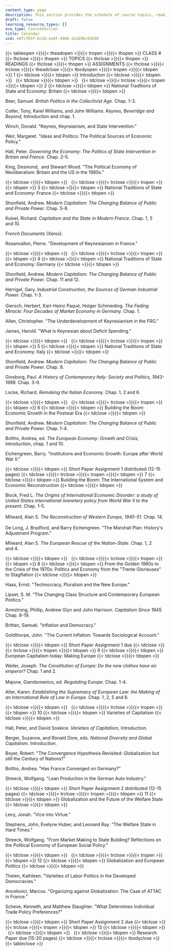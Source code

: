 ```yaml
---
content_type: page
description: This section provides the schedule of course topics, readings, and assignments.
draft: false
learning_resource_types: []
ocw_type: CourseSection
title: Calendar
uid: e0fcfb5f-bc3d-ee8f-4966-2a169bc92b50
---
```

{{< tableopen >}}{{< theadopen >}}{{< tropen >}}{{< thopen >}}
CLASS #
{{< thclose >}}{{< thopen >}}
TOPICS
{{< thclose >}}{{< thopen >}}
READINGS
{{< thclose >}}{{< thopen >}}
ASSIGNMENTS
{{< thclose >}}{{< trclose >}}{{< theadclose >}}{{< tbodyopen >}}{{< tropen >}}{{< tdopen >}}
1
{{< tdclose >}}{{< tdopen >}}
Introduction
{{< tdclose >}}{{< tdopen >}}
 
{{< tdclose >}}{{< tdopen >}}
 
{{< tdclose >}}{{< trclose >}}{{< tropen >}}{{< tdopen >}}
2
{{< tdclose >}}{{< tdopen >}}
National Traditions of State and Economy: Britain
{{< tdclose >}}{{< tdopen >}}

Beer, Samuel. _British Politics in the Collectivist Age._ Chap. 1-3.

Cutler, Tony, Karel Williams, and John Williams. _Keynes, Beveridge and Beyond,_ Introduction and chap. 1.

Winch, Donald. "Keynes, Keynsianism, and State Intervention." 

Weir, Margaret. "Ideas and Politics: The Political Sources of Economic Policy."

Hall, Peter. _Governing the Economy: The Politics of State Intervention in Britain and France._ Chap. 2-5.

King, Desmond,  and Stewart Wood. "The Political Economy of Neoliberalism: Britain and the US in the 1980s."

{{< tdclose >}}{{< tdopen >}}
 
{{< tdclose >}}{{< trclose >}}{{< tropen >}}{{< tdopen >}}
3
{{< tdclose >}}{{< tdopen >}}
National Traditions of State and Economy: France
{{< tdclose >}}{{< tdopen >}}

Shonfield, Andrew. _Modern Capitalism: The Changing Balance of Public and Private Power._ Chap. 5-8.

Kuisel, Richard. _Capitalism and the State in Modern France._ Chap. 1, 5 and 10.

_French Documents_ (Xerox).

Rosanvallon, Pierre. "Development of Keynesianism in France."

{{< tdclose >}}{{< tdopen >}}
 
{{< tdclose >}}{{< trclose >}}{{< tropen >}}{{< tdopen >}}
4
{{< tdclose >}}{{< tdopen >}}
National Traditions of State and Economy: Germany
{{< tdclose >}}{{< tdopen >}}

Shonfield, Andrew. _Modern Capitalism: The Changing Balance of Public and Private Power._ Chap. 11 and 12.

Herrigel, Gary. _Industrial Construction, the Sources of German Industrial Power._ Chap. 1-3.   
    
Giersch, Herbert, Karl-Heinz Paqué, Holger Schmieding. _The Fading Miracle: Four Decades of Market Economy in Germany._ Chap. 1.

Allen, Christopher. "The Underdevelopment of Keynesianism in the FRG."

James, Harold. "What is Keynesian about Deficit Spending."

{{< tdclose >}}{{< tdopen >}}
 
{{< tdclose >}}{{< trclose >}}{{< tropen >}}{{< tdopen >}}
5
{{< tdclose >}}{{< tdopen >}}
National Traditions of State and Economy: Italy
{{< tdclose >}}{{< tdopen >}}

Shonfield, Andrew. _Modern Capitalism: The Changing Balance of Public and Private Power._ Chap. 9.

Ginsborg, Paul. _A History of Contemporary Italy: Society and Politics, 1943-1998._ Chap. 3-9.

Locke, Richard. _Remaking the Italian Economy._ Chap. 1, 2 and 6.

{{< tdclose >}}{{< tdopen >}}
 
{{< tdclose >}}{{< trclose >}}{{< tropen >}}{{< tdopen >}}
6
{{< tdclose >}}{{< tdopen >}}
Building the Boom: Economic Growth in the Postwar Era
{{< tdclose >}}{{< tdopen >}}

Shonfield, Andrew. _Modern Capitalism: The Changing Balance of Public and Private Power._ Chap. 1-4.

Boltho, Andrea, ed. _The European Economy: Growth and Crisis,_ Introduction, chap. 1 and 10.

Eichengreen, Barry. "Institutions and Economic Growth: Europe after World War II."

{{< tdclose >}}{{< tdopen >}}
Short Paper Assignment 1 distributed (12-15 pages)
{{< tdclose >}}{{< trclose >}}{{< tropen >}}{{< tdopen >}}
7
{{< tdclose >}}{{< tdopen >}}
Building the Boom: The International System and Economic Reconstruction
{{< tdclose >}}{{< tdopen >}}

Block, Fred L. _The Origins of International Economic Disorder: a study of United States international monetary policy from World War II to the present._ Chap. 1-5.   
      
Milward, Alan S. _The Reconstruction of Western Europe, 1945-51._ Chap. 14.   
      
De Long, J. Bradford, and Barry Eichengreen. "The Marshall Plan: History's Adjustment Program."

Milward, Alan S. _The European Rescue of the Nation-State._ Chap. 1, 2 and 4.

{{< tdclose >}}{{< tdopen >}}
 
{{< tdclose >}}{{< trclose >}}{{< tropen >}}{{< tdopen >}}
8
{{< tdclose >}}{{< tdopen >}}
From the Golden 1960s to the Crisis of the 1970s: Politics and Economy from the "Trente Glorieuses" to Stagflation
{{< tdclose >}}{{< tdopen >}}

Haas, Ernst. "Technocracy, Pluralism and the New Europe." 

Lipset, S. M. "The Changing Class Structure and Contemporary European Politics."

Armstrong, Phillip, Andrew Glyn and John Harrison. _Capitalism Since 1945._ Chap. 8-19.

Brittan, Samuel. "Inflation and Democracy." 

Goldthorpe, John. "The Current Inflation: Towards Sociological Account."

{{< tdclose >}}{{< tdopen >}}
Short Paper Assignment 1 due
{{< tdclose >}}{{< trclose >}}{{< tropen >}}{{< tdopen >}}
9
{{< tdclose >}}{{< tdopen >}}
European Capitalism today: Making Europe
{{< tdclose >}}{{< tdopen >}}

Weiler, Joseph. _The Constitution of Europe: Do the new clothes have an emperor?_ Chap. 1 and 2.   
    
Majone, Giandomenico, ed. _Regulating Europe._ Chap. 1-4.

Alter, Karen. _Establishing the Supremacy of European Law: the Making of an International Rule of Law in Europe._ Chap. 1, 2, 5 and 6.

{{< tdclose >}}{{< tdopen >}}
 
{{< tdclose >}}{{< trclose >}}{{< tropen >}}{{< tdopen >}}
10
{{< tdclose >}}{{< tdopen >}}
Varieties of Capitalism
{{< tdclose >}}{{< tdopen >}}

Hall, Peter, and David Soskice. _Varieties of Capitalism,_ Introduction.

Berger, Suzanne, and Ronald Dore, eds. _National Diversity and Global Capitalism._ Introduction.

Boyer, Robert. "The Convergence Hypothesis Revisited: Globalization but still the Century of Nations?"

Boltho, Andrea. "Has France Converged on Germany?"

Streeck, Wolfgang. "Lean Production in the German Auto Industry."

{{< tdclose >}}{{< tdopen >}}
Short Paper Assignment 2 distributed (12-15 pages)
{{< tdclose >}}{{< trclose >}}{{< tropen >}}{{< tdopen >}}
11
{{< tdclose >}}{{< tdopen >}}
Globalization and the Future of the Welfare State
{{< tdclose >}}{{< tdopen >}}

Levy, Jonah. "Vice into Virtue."

Stephens, John, Evelyne Huber, and Leonard Ray. "The Welfare State in Hard Times."

Streeck, Wolfgang. "From Market Making to State Building? Reflections on the Political Economy of European Social Policy."

{{< tdclose >}}{{< tdopen >}}
 
{{< tdclose >}}{{< trclose >}}{{< tropen >}}{{< tdopen >}}
12
{{< tdclose >}}{{< tdopen >}}
Globalization and European Politics
{{< tdclose >}}{{< tdopen >}}

Thelen, Kathleen. "Varieties of Labor Politics in the Developed Democracies." 

Ancelovici, Marcos. "Organizing against Globalization: The Case of ATTAC in France."

Scheve, Kenneth, and Matthew Slaughter. "What Determines Individual Trade Policy Preferences?"

{{< tdclose >}}{{< tdopen >}}
Short Paper Assignment 2 due
{{< tdclose >}}{{< trclose >}}{{< tropen >}}{{< tdopen >}}
13
{{< tdclose >}}{{< tdopen >}}
 
{{< tdclose >}}{{< tdopen >}}
 
{{< tdclose >}}{{< tdopen >}}
Research Paper due (15-20 pages)
{{< tdclose >}}{{< trclose >}}{{< tbodyclose >}}{{< tableclose >}}